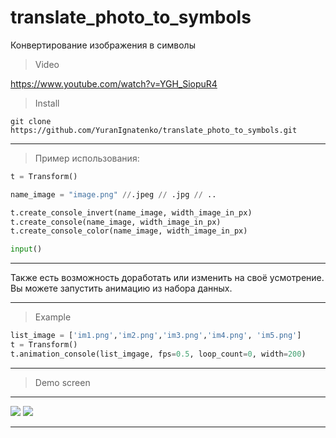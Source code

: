 # translate_photo_to_symbols

Конвертирование изображения в символы

> Video

https://www.youtube.com/watch?v=YGH_SiopuR4


> Install 
```
git clone https://github.com/YuranIgnatenko/translate_photo_to_symbols.git
```
***

> Пример использования:
``` py
t = Transform()

name_image = "image.png" //.jpeg // .jpg // ..

t.create_console_invert(name_image, width_image_in_px)
t.create_console(name_image, width_image_in_px)
t.create_console_color(name_image, width_image_in_px)

input()
```

***

Также есть возможность доработать или изменить на своё усмотрение.
Вы можете запустить анимацию из набора данных.

***
> Example
``` py
list_image = ['im1.png','im2.png','im3.png','im4.png', 'im5.png']
t = Transform()
t.animation_console(list_imgage, fps=0.5, loop_count=0, width=200)
```
***
> Demo screen
***

![](/tr.png)
![](demo.png)
 ***